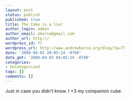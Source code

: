```yaml
---
layout: post
status: publish
published: true
title: The Cake is a lie!
author_login: admin
author_email: abarna@gmail.com
author_url: http://
wordpress_id: 77
wordpress_url: http://www.andrewbarna.org/blog/?p=77
date: '2008-04-02 20:05:24 -0700'
date_gmt: '2008-04-03 04:05:24 -0700'
categories:
- Uncategorized
tags: []
comments: []
---
```

Just in case you didn't know. I <3 my companion cube.
